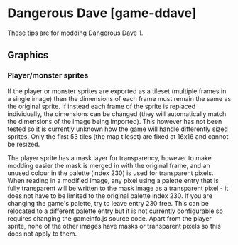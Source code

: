 # Dangerous Dave [game-ddave]

These tips are for modding Dangerous Dave 1.

## Graphics

### Player/monster sprites

If the player or monster sprites are exported as a tileset (multiple frames in
a single image) then the dimensions of each frame must remain the same as the
original sprite.  If instead each frame of the sprite is replaced individually,
the dimensions can be changed (they will automatically match the dimensions of
the image being imported).  This however has not been tested so it is currently
unknown how the game will handle differently sized sprites.  Only the first 53
tiles (the map tileset) are fixed at 16x16 and cannot be resized.

The player sprite has a mask layer for transparency, however to make modding
easier the mask is merged in with the original frame, and an unused colour in
the palette (index 230) is used for transparent pixels.  When reading in a
modified image, any pixel using a palette entry that is fully transparent will
be written to the mask image as a transparent pixel - it does not have to be
limited to the original palette index 230.  If you are changing the game's
palette, try to leave entry 230 free.  This can be relocated to a different
palette entry but it is not currently configurable so requires changing the
gameinfo.js source code.  Apart from the player sprite, none of the other
images have masks or transparent pixels so this does not apply to them.
